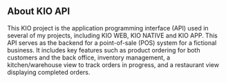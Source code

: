 ## About KIO API

This KIO project is the application programming interface (API) used in several of my projects, including KIO WEB, KIO NATIVE and KIO APP. This API serves as the backend for a point-of-sale (POS) system for a fictional business. It includes key features such as product ordering for both customers and the back office, inventory management, a kitchen/warehouse view to track orders in progress, and a restaurant view displaying completed orders.